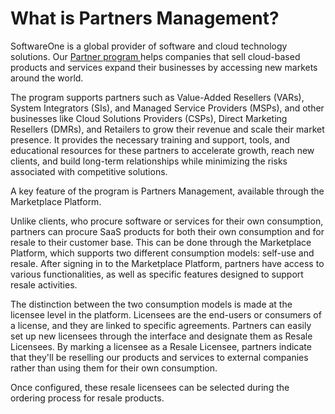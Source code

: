 # What is Partners Management?

SoftwareOne is a global provider of software and cloud technology solutions. Our [Partner program ](https://partner.softwareone.com/welcome)helps companies that sell cloud-based products and services expand their businesses by accessing new markets around the world.&#x20;

The program supports partners such as Value-Added Resellers (VARs), System Integrators (SIs), and Managed Service Providers (MSPs), and other businesses like Cloud Solutions Providers (CSPs), Direct Marketing Resellers (DMRs), and Retailers to grow their revenue and scale their market presence. It provides the necessary training and support, tools, and educational resources for these partners to accelerate growth, reach new clients, and build long-term relationships while minimizing the risks associated with competitive solutions.&#x20;

A key feature of the program is Partners Management, available through the Marketplace Platform.&#x20;

Unlike clients, who procure software or services for their own consumption, partners can procure SaaS products for both their own consumption and for resale to their customer base. This can be done through the Marketplace Platform, which supports two different consumption models: self-use and resale. After signing in to the Marketplace Platform, partners have access to various functionalities, as well as specific features designed to support resale activities.&#x20;

The distinction between the two consumption models is made at the licensee level in the platform. Licensees are the end-users or consumers of a license, and they are linked to specific agreements. Partners can easily set up new licensees through the interface and designate them as Resale Licensees. By marking a licensee as a Resale Licensee, partners indicate that they'll be reselling our products and services to external companies rather than using them for their own consumption.&#x20;

Once configured, these resale licensees can be selected during the ordering process for resale products.
